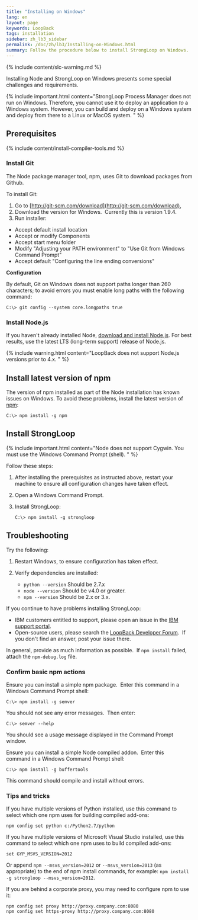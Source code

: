 ```yaml
---
title: "Installing on Windows"
lang: en
layout: page
keywords: LoopBack
tags: installation
sidebar: zh_lb3_sidebar
permalink: /doc/zh/lb3/Installing-on-Windows.html
summary: Follow the procedure below to install StrongLoop on Windows.
---
```

{% include content/slc-warning.md %}

Installing Node and StrongLoop on Windows presents some special challenges and requirements. 

{% include important.html content="StrongLoop Process Manager does not run on Windows. Therefore, you cannot use it to deploy an application _to_ a Windows system. However, you can build and deploy on a Windows system and deploy from there to a Linux or MacOS system.
" %}

## Prerequisites

{% include content/install-compiler-tools.md %}

### Install Git

The Node package manager tool, npm, uses Git to download packages from Github. 

To install Git:

1.  Go to [http://git-scm.com/download](http://git-scm.com/download),
2.  Download the version for Windows.  Currently this is version 1.9.4.
3.  Run installer:
  *   Accept default install location
  *   Accept or modify Components
  *   Accept start menu folder
  *   Modify "Adjusting your PATH environment" to "Use Git from Windows Command Prompt"
  *   Accept default "Configuring the line ending conversions"

**Configuration**

By default, Git on Windows does not support paths longer than 260 characters; to avoid errors you must enable long paths with the following command:

```
C:\> git config --system core.longpaths true
```

### Install Node.js

If you haven't already installed Node, [download and install Node.js](http://nodejs.org/en/download).  For best results, use the latest LTS (long-term support) release of Node.js.

{% include warning.html content="LoopBack does not support Node.js versions prior to 4.x.
" %}

## Install latest version of npm

The version of npm installed as part of the Node installation has known issues on Windows. To avoid these problems, install the latest version of [npm](https://www.npmjs.com/package/npm):

```
C:\> npm install -g npm
```

## Install StrongLoop

{% include important.html content="Node does not support Cygwin. You must use the Windows Command Prompt (shell).
" %}

Follow these steps:

1.  After installing the prerequisites as instructed above, restart your machine to ensure all configuration changes have taken effect.
2.  Open a Windows Command Prompt. 
3.  Install StrongLoop:

    ```
    C:\> npm install -g strongloop
    ```

## Troubleshooting

Try the following:

1.  Restart Windows, to ensure configuration has taken effect.

2.  Verify dependencies are installed:

    *   `python --version`
        Should be 2.7.x
    *   `node --version`
        Should be v4.0 or greater.
    *   `npm --version`
        Should be 2.x or 3.x.

If you continue to have problems installing StrongLoop:

*   IBM customers entitled to support, please open an issue in the [IBM support portal](http://www-01.ibm.com/support/docview.wss?uid=swg21593214).
*   Open-source users, please search the [LoopBack Developer Forum](https://groups.google.com/forum/#!forum/loopbackjs).  If you don't find an answer, post your issue there.

In general, provide as much information as possible.  If `npm install` failed, attach the `npm-debug.log` file.

### Confirm basic npm actions

Ensure you can install a simple npm package.  Enter this command in a Windows Command Prompt shell:

```
C:\> npm install -g semver
```

You should not see any error messages.  Then enter:

```
C:\> semver --help
```

You should see a usage message displayed in the Command Prompt window.

Ensure you can install a simple Node compiled addon.  Enter this command in a Windows Command Prompt shell:

```
C:\> npm install -g buffertools
```

This command should compile and install without errors.

### Tips and tricks

If you have multiple versions of Python installed, use this command to select which one npm uses for building compiled add-ons:

```
npm config set python c:/Python2.7/python
```

If you have multiple versions of Microsoft Visual Studio installed, use this command to select which one npm uses to build compiled add-ons:

```
set GYP_MSVS_VERSION=2012
```

Or append `npm --msvs_version=2012` or `--msvs_version=2013` (as appropriate) to the end of npm install commands, for example: `npm install -g strongloop --msvs_version=2012`.

If you are behind a corporate proxy, you may need to configure npm to use it:

```
npm config set proxy http://proxy.company.com:8080
npm config set https-proxy http://proxy.company.com:8080
```
